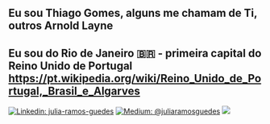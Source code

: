 <h2>Eu sou Thiago Gomes, alguns me chamam de Ti, outros Arnold Layne</h2> 

## Eu sou do Rio de Janeiro :brazil: - primeira capital do Reino Unido de Portugal https://pt.wikipedia.org/wiki/Reino_Unido_de_Portugal,_Brasil_e_Algarves

[![Linkedin: julia-ramos-guedes](https://img.shields.io/badge/-Linkedin-blue?style=flat&logo=Linkedin&logoColor=white&link=https://www.linkedin.com/in/thiagoalvesgomes/)](https://www.linkedin.com/in/thiagoalvesgomes/)
[![Medium: @juliaramosguedes](https://img.shields.io/badge/-Medium-black?style=flat&logo=Medium&logoColor=white&link=https://medium.com/@dthiago)](https://medium.com/@dthiago)
![](https://medium.com/@dthiago) 
